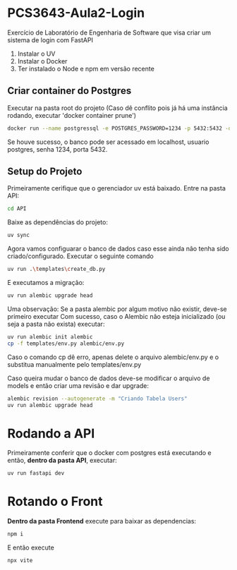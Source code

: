 # PCS3643-Aula2-Login
Exercício de Laboratório de Engenharia de Software que visa criar um sistema de login com FastAPI

1. Instalar o UV
2. Instalar o Docker
3. Ter instalado o Node e npm em versão recente

## Criar container do Postgres

Executar na pasta root do projeto (Caso dê conflito pois já há uma instância rodando, executar 'docker container prune')

```sh
docker run --name postgressql -e POSTGRES_PASSWORD=1234 -p 5432:5432 -d postgres
```

Se houve sucesso, o banco pode ser acessado em localhost, usuario postgres, senha 1234, porta 5432.

## Setup do Projeto

Primeiramente cerifique que o gerenciador uv está baixado. Entre na pasta API:

```sh
cd API
```

Baixe as dependências do projeto:

```sh
uv sync
```

Agora vamos configuarar o banco de dados caso esse ainda não tenha sido criado/configurado. Executar o seguinte comando

```sh
uv run .\templates\create_db.py
```

E executamos a migração:

```sh
uv run alembic upgrade head
```

Uma observação: Se a pasta alembic por algum motivo não existir, deve-se primeiro executar
Com sucesso, caso o Alembic não esteja inicializado (ou seja a pasta não exista) executar:

```sh
uv run alembic init alembic
cp -f templates/env.py alembic/env.py 
```

Caso o comando cp dê erro, apenas delete o arquivo alembic/env.py e o substitua manualmente pelo templates/env.py

Caso queira mudar o banco de dados deve-se modificar o arquivo de models e então criar uma revisão e dar upgrade:

```sh
alembic revision --autogenerate -m "Criando Tabela Users"
uv run alembic upgrade head
```

# Rodando a API

Primeiramente conferir que o docker com postgres está executando e então, **dentro da pasta API**, executar:

```sh
uv run fastapi dev
```

# Rotando o Front

**Dentro da pasta Frontend** execute para baixar as dependencias:

```sh
npm i
```

E então execute

```sh
npx vite
```




